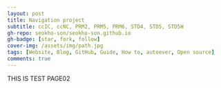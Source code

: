 ```yaml
---
layout: post
title: Navigation project 
subtitle: ccIC, ccNC, PRM2, PRM5, PRM6, STD4, STD5, STD5W
gh-repo: seokho-son/seokho-son.github.io
gh-badge: [star, fork, follow]
cover-img: /assets/img/path.jpg
tags: [Website, Blog, GitHub, Guide, How to, autoever, Open source]
comments: true
---
```


THIS IS TEST PAGE02
